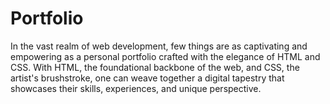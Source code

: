 # Portfolio
In the vast realm of web development, few things are as captivating and empowering as a personal portfolio crafted with the elegance of HTML and CSS. With HTML, the foundational backbone of the web, and CSS, the artist's brushstroke, one can weave together a digital tapestry that showcases their skills, experiences, and unique perspective. 
